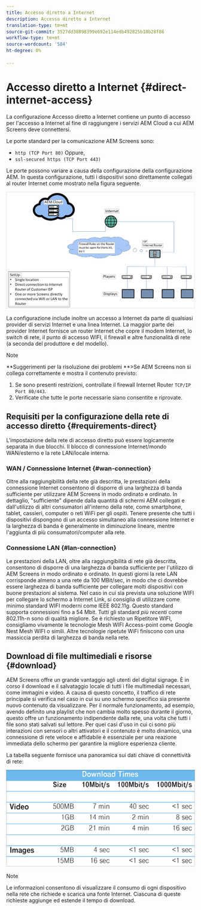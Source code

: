 ```yaml
---
title: Accesso diretto a Internet
description: Accesso diretto a Internet
translation-type: tm+mt
source-git-commit: 3527dd38898399e692e114edb492825b18b28f86
workflow-type: tm+mt
source-wordcount: '584'
ht-degree: 0%

---
```



# Accesso diretto a Internet {#direct-internet-access}

La configurazione Accesso diretto a Internet contiene un punto di accesso per l&#39;accesso a Internet al fine di raggiungere i servizi AEM Cloud a cui AEM Screens deve connettersi.

Le porte standard per la comunicazione AEM Screens sono:
* `http (TCP Port 80)`
Oppure,
* `ssl-secured https (TCP Port 443)`

Le porte possono variare a causa della configurazione della configurazione AEM. In questa configurazione, tutti i dispositivi sono direttamente collegati al router Internet come mostrato nella figura seguente.

![](/help/assets/direct-access-2.png)

La configurazione include inoltre un accesso a Internet da parte di qualsiasi provider di servizi Internet e una linea Internet. La maggior parte dei provider Internet fornisce un router Internet che copre il modem Internet, lo switch di rete, il punto di accesso WIFI, il firewall e altre funzionalità di rete (a seconda del produttore e del modello).

>[!NOTE]
>**Suggerimenti per la risoluzione dei problemi **>Se AEM Screens non si collega correttamente e mostra il contenuto previsto:
>
>1. Se sono presenti restrizioni, controllate il firewall Internet Router `TCP/IP Port 80/443`.
>1. Verificate che tutte le porte necessarie siano consentite e riprovate.


## Requisiti per la configurazione della rete di accesso diretto {#requirements-direct}

L&#39;impostazione della rete di accesso diretto può essere logicamente separata in due blocchi. Il blocco di connessione Internet/mondo WAN/esterno e la rete LAN/locale interna.

### WAN / Connessione Internet {#wan-connection}

Oltre alla raggiungibilità della rete già descritta, le prestazioni della connessione Internet consentono di disporre di una larghezza di banda sufficiente per utilizzare AEM Screens in modo ordinato e ordinato. In dettaglio, &quot;sufficiente&quot; dipende dalla quantità di schermi AEM collegati e dall&#39;utilizzo di altri consumatori all&#39;interno della rete, come smartphone, tablet, cassieri, computer o reti WiFi per gli ospiti.
Tenere presente che tutti i dispositivi dispongono di un accesso simultaneo alla connessione Internet e la larghezza di banda è generalmente in diminuzione lineare, mentre l&#39;aggiunta di più consumatori/computer alla rete.

### Connessione LAN {#lan-connection}

Le prestazioni della LAN, oltre alla raggiungibilità di rete già descritta, consentono di disporre di una larghezza di banda sufficiente per l&#39;utilizzo di AEM Screens in modo ordinato e ordinato. In questi giorni la rete LAN corrisponde almeno a una rete da 100 MBit/sec, in modo che ci dovrebbe essere larghezza di banda sufficiente per collegare molti dispositivi con buone prestazioni al sistema.
Nel caso in cui sia prevista una soluzione WIFI per collegare lo schermo a Internet Link, si consiglia di utilizzare come minimo standard WIFI moderni come IEEE 802.11g. Questo standard supporta connessioni fino a 54 Mbit. Tutti gli standard *più recenti* come 802.11h-n sono di qualità migliore. Se è richiesto un Ripetitore WIFI, consigliamo vivamente le tecnologie Mesh WIFI Access-point come Google Nest Mesh WIFI o simili.
Altre tecnologie ripetute WiFi finiscono con una massiccia perdita di larghezza di banda nella rete.

## Download di file multimediali e risorse {#download}

AEM Screens offre un grande vantaggio agli utenti del digital signage. È in corso il download e il salvataggio locale di tutti i file multimediali necessari, come immagini e video. A causa di questo concetto, il traffico di rete principale si verifica nel caso in cui su uno schermo specifico sia presente nuovo contenuto da visualizzare.
Per il normale funzionamento, ad esempio, avendo definito una playlist che non cambia molto spesso durante il giorno, questo offre un funzionamento indipendente dalla rete, una volta che tutti i file sono stati salvati sul lettore.
Per quei casi d&#39;uso in cui ci sono più interazioni con sensori o altri attivatori e il contenuto è molto dinamico, una connessione di rete veloce e affidabile è essenziale per una reazione immediata dello schermo per garantire la migliore esperienza cliente.

La tabella seguente fornisce una panoramica sui dati chiave di connettività di rete:

![](/help/assets/direct-access-1.png)

>[!NOTE]
>Le informazioni consentono di visualizzare il consumo di ogni dispositivo nella rete che richiede e scarica una fonte Internet. Ciascuna di queste richieste aggiunge ed estende il tempo di download.